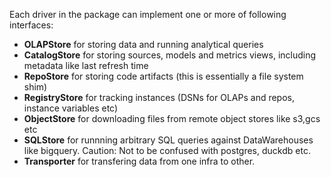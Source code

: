 Each driver in the package can implement one or more of following interfaces:

- **OLAPStore** for storing data and running analytical queries
- **CatalogStore** for storing sources, models and metrics views, including metadata like last refresh time
- **RepoStore** for storing code artifacts (this is essentially a file system shim)
- **RegistryStore** for tracking instances (DSNs for OLAPs and repos, instance variables etc)
- **ObjectStore** for downloading files from remote object stores like s3,gcs etc
- **SQLStore** for runnning arbitrary SQL queries against DataWarehouses like bigquery. Caution: Not to be confused with postgres, duckdb etc.
- **Transporter** for transfering data from one infra to other. 
